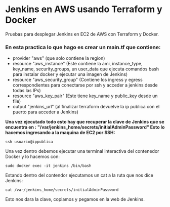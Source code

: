 # Jenkins en AWS usando Terraform y Docker
Pruebas para desplegar Jenkins en EC2 de AWS con Terraform y Docker.

### En esta practica lo que hago es crear un main.tf que contiene:
- provider "aws"
  (que solo contiene la region)
- resource "aws_instance"
  (Este contiene la ami, instance_type, key_name, security_groups, un user_data que ejecuta comandos bash para instalar docker y ejecutar una imagen de Jenkins)
- resource "aws_security_group"
  (Contiene los ingress y egress correspondientes para conectarse por ssh y acceder a jenkins desde todas las IPs)
- resource "aws_key_pair"
  (Este tiene key_name y public_key desde un file)
- output "jenkins_url"
  (al finalizar terraform devuelve la ip publica con el puerto para acceder a Jenkins)

<b>Una vez ejecutado todo esto hay que recuperar la clave de Jenkins que se encuentra en :
"/var/jenkins_home/secrets/initialAdminPassword"
Esto lo hacemos ingresando a la maquina de EC2 por SSH:</b>

`ssh usuario@ippublica`

Una vez dentro debemos ejecutar una terminal interactiva del contenedor Docker y lo hacemos con:

`sudo docker exec -it jenkins /bin/bash`

Estando dentro del contendor ejecutamos un cat a la ruta que nos dice Jenkins:

`cat /var/jenkins_home/secrets/initialAdminPassword`

Esto nos dara la clave, copiamos y pegamos en la web de Jenkins.
